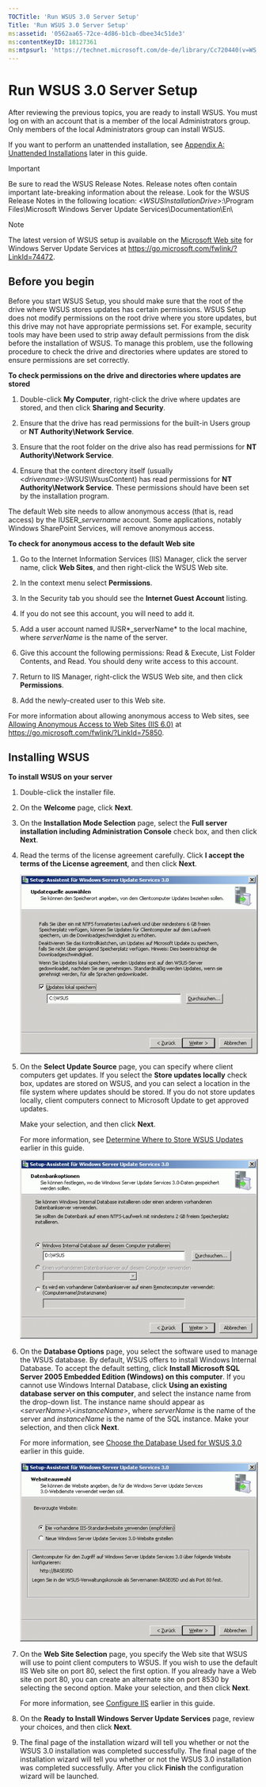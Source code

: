 ```yaml
---
TOCTitle: 'Run WSUS 3.0 Server Setup'
Title: 'Run WSUS 3.0 Server Setup'
ms:assetid: '0562aa65-72ce-4d86-b1cb-dbee34c51de3'
ms:contentKeyID: 18127361
ms:mtpsurl: 'https://technet.microsoft.com/de-de/library/Cc720440(v=WS.10)'
---
```


Run WSUS 3.0 Server Setup
=========================

After reviewing the previous topics, you are ready to install WSUS. You must log on with an account that is a member of the local Administrators group. Only members of the local Administrators group can install WSUS.

If you want to perform an unattended installation, see [Appendix A: Unattended Installations](https://technet.microsoft.com/89f11fc7-95b2-4ec4-b313-832b00fa315e) later in this guide.

> [!IMPORTANT]
> Be sure to read the WSUS Release Notes. Release notes often contain important late-breaking information about the release. Look for the WSUS Release Notes in the following location: &lt;*WSUSInstallationDrive*&gt;:\\Program Files\\Microsoft Windows Server Update Services\\Documentation\\En\\ 

> [!NOTE]
> The latest version of WSUS setup is available on the [Microsoft Web site](https://go.microsoft.com/fwlink/?linkid=74472) for Windows Server Update Services at https://go.microsoft.com/fwlink/?LinkId=74472. 

Before you begin
----------------

Before you start WSUS Setup, you should make sure that the root of the drive where WSUS stores updates has certain permissions. WSUS Setup does not modify permissions on the root drive where you store updates, but this drive may not have appropriate permissions set. For example, security tools may have been used to strip away default permissions from the disk before the installation of WSUS. To manage this problem, use the following procedure to check the drive and directories where updates are stored to ensure permissions are set correctly.

**To check permissions on the drive and directories where updates are stored**
1.  Double-click **My Computer**, right-click the drive where updates are stored, and then click **Sharing and Security**.

2.  Ensure that the drive has read permissions for the built-in Users group or **NT Authority\\Network Service**.

3.  Ensure that the root folder on the drive also has read permissions for **NT Authority\\Network Service**.

4.  Ensure that the content directory itself (usually &lt;*drivename*&gt;:\\WSUS\\WsusContent) has read permissions for **NT Authority\\Network Service**. These permissions should have been set by the installation program.

The default Web site needs to allow anonymous access (that is, read access) by the IUSER\_*servername* account. Some applications, notably Windows SharePoint Services, will remove anonymous access.

**To check for anonymous access to the default Web site**
1.  Go to the Internet Information Services (IIS) Manager, click the server name, click **Web Sites**, and then right-click the WSUS Web site.

2.  In the context menu select **Permissions**.

3.  In the Security tab you should see the **Internet Guest Account** listing.

4.  If you do not see this account, you will need to add it.

5.  Add a user account named IUSR*\_serverName* to the local machine, where *serverName* is the name of the server.

6.  Give this account the following permissions: Read & Execute, List Folder Contents, and Read. You should deny write access to this account.

7.  Return to IIS Manager, right-click the WSUS Web site, and then click **Permissions**.

8.  Add the newly-created user to this Web site.

For more information about allowing anonymous access to Web sites, see [Allowing Anonymous Access to Web Sites (IIS 6.0)](https://go.microsoft.com/fwlink/?linkid=75850) at https://go.microsoft.com/fwlink/?LinkId=75850.

Installing WSUS
---------------

**To install WSUS on your server**
1.  Double-click the installer file.

2.  On the **Welcome** page, click **Next**.

3.  On the **Installation Mode Selection** page, select the **Full server installation including Administration Console** check box, and then click **Next**.

4.  Read the terms of the license agreement carefully. Click **I accept the terms of the License agreement**, and then click **Next**.

    ![](images/Cc720440.fa6ac6a6-6814-4b7e-96e8-e08af5e534b8(WS.10).gif)

5.  On the **Select Update Source** page, you can specify where client computers get updates. If you select the **Store updates locally** check box, updates are stored on WSUS, and you can select a location in the file system where updates should be stored. If you do not store updates locally, client computers connect to Microsoft Update to get approved updates.

    Make your selection, and then click **Next**.

    For more information, see [Determine Where to Store WSUS Updates](https://technet.microsoft.com/aa4d106e-830e-4074-8675-bc52b2ada094) earlier in this guide.

    ![](images/Cc720440.c8bac396-ca39-4491-8b0c-742a0e470535(WS.10).gif)

6.  On the **Database Options** page, you select the software used to manage the WSUS database. By default, WSUS offers to install Windows Internal Database. To accept the default setting, click **Install Microsoft SQL Server 2005 Embedded Edition (Windows) on this computer**. If you cannot use Windows Internal Database, click **Using an existing database server on this computer**, and select the instance name from the drop-down list. The instance name should appear as &lt;*serverName*&gt;\\&lt;*instanceName*&gt;, where *serverName* is the name of the server and *instanceName* is the name of the SQL instance. Make your selection, and then click **Next**.

    For more information, see [Choose the Database Used for WSUS 3.0](https://technet.microsoft.com/6f51cae4-4b1e-4a4b-81ef-cc92dd3644fd) earlier in this guide.

    ![](images/Cc720440.36c6af0c-a61e-4151-ae50-c754a106cb1b(WS.10).gif)

7.  On the **Web Site Selection** page, you specify the Web site that WSUS will use to point client computers to WSUS. If you wish to use the default IIS Web site on port 80, select the first option. If you already have a Web site on port 80, you can create an alternate site on port 8530 by selecting the second option. Make your selection, and then click **Next**.

    For more information, see [Configure IIS](https://technet.microsoft.com/0e8f0357-64cb-4de0-82c6-c2fb24295269) earlier in this guide.

8.  On the **Ready to Install Windows Server Update Services** page, review your choices, and then click **Next**.

9.  The final page of the installation wizard will tell you whether or not the WSUS 3.0 installation was completed successfully. The final page of the installation wizard will tell you whether or not the WSUS 3.0 installation was completed successfully. After you click **Finish** the configuration wizard will be launched.
